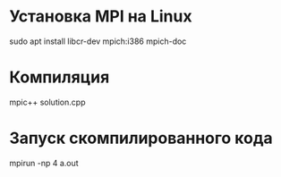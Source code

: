 # Установка MPI на Linux

sudo apt install libcr-dev mpich:i386 mpich-doc

# Компиляция

mpic++ solution.cpp

# Запуск скомпилированного кода

mpirun -np 4 a.out